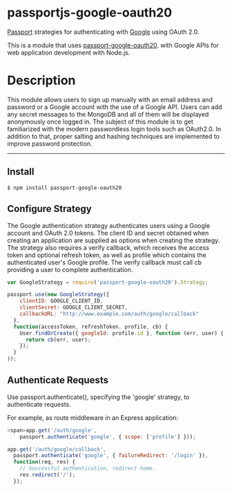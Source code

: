 # passportjs-google-oauth20

[Passport](http://passportjs.org/) strategies for authenticating with [Google](http://www.google.com/)
using OAuth 2.0.

This is a module that uses [passport-google-oauth20](http://www.passportjs.org/packages/passport-google-oauth20/).
with Google APIs for web application development with Node.js. 

# Description
This module allows users to sign up manually with an email address and password or a Google account with the use of a Google API. 
Users can add any secret messages to the MongoDB and all of them will be displayed anonymously once logged in. The subject of 
this module is to get familiarized with the modern passwordless login tools such as OAuth2.0. In addition to that, proper salting and
hashing techniques are implemented to improve password protection.

---


## Install

    $ npm install passport-google-oauth20
    
## Configure Strategy
The Google authentication strategy authenticates users using a Google account and OAuth 2.0 tokens. The client ID and secret obtained when creating an application are supplied as options when creating the strategy. The strategy also requires a verify callback, which receives the access token and optional refresh token, as well as profile which contains the authenticated user's Google profile. The verify callback must call cb providing a user to complete authentication.

```javascript
var GoogleStrategy = require('passport-google-oauth20').Strategy;

passport.use(new GoogleStrategy({
    clientID: GOOGLE_CLIENT_ID,
    clientSecret: GOOGLE_CLIENT_SECRET,
    callbackURL: "http://www.example.com/auth/google/callback"
  },
  function(accessToken, refreshToken, profile, cb) {
    User.findOrCreate({ googleId: profile.id }, function (err, user) {
      return cb(err, user);
    });
  }
));
```

## Authenticate Requests

Use passport.authenticate(), specifying the 'google' strategy, to authenticate requests.

For example, as route middleware in an Express application:

```javascript
<span>app.get('/auth/google',
    passport.authenticate('google', { scope: ['profile'] }));

app.get('/auth/google/callback', 
  passport.authenticate('google', { failureRedirect: '/login' }),
  function(req, res) {
    // Successful authentication, redirect home.
    res.redirect('/');
  });
```
